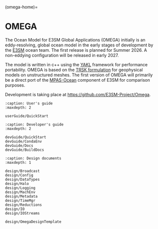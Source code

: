 (omega-home)=
# OMEGA

The Ocean Model for E3SM Global Applications (OMEGA) initially is an eddy-resolving, 
global ocean model in the early stages of development by the 
[E3SM](https://e3sm.org/) ocean team.  The first release is planned for
Summer 2026.  A non-eddying configuration will be released in early 2027.

The model is written in c++ using the [YAKL](https://github.com/mrnorman/YAKL)
framework for performance portability.  OMEGA is based on the 
[TRSK formulation](https://doi.org/10.1016/j.jcp.2009.08.006) for geophysical 
models on unstructured meshes. The first version of OMEGA will primarily be a direct port
of the [MPAS-Ocean](https://e3sm.org/model/e3sm-model-description/v1-description/v1-ocean-sea-ice-land-ice/)
component of E3SM for comparison purposes.

Development is taking place at https://github.com/E3SM-Project/Omega.


```{toctree}
:caption: User's guide
:maxdepth: 2

userGuide/QuickStart
```

```{toctree}
:caption: Developer's guide
:maxdepth: 2

devGuide/QuickStart
devGuide/CondaEnv
devGuide/Docs
devGuide/BuildDocs
```

```{toctree}
:caption: Design documents
:maxdepth: 1

design/Broadcast
design/Config
design/DataTypes
design/Halo
design/Logging
design/MachEnv
design/Metadata
design/TimeMgr
design/Reductions
design/IO
design/IOStreams

design/OmegaDesignTemplate
```
